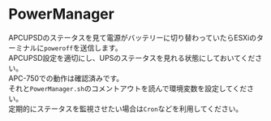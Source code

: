 # PowerManager
APCUPSDのステータスを見て電源がバッテリーに切り替わっていたらESXiのターミナルに```poweroff```を送信します。  
APCUPSD設定を適切にし、UPSのステータスを見れる状態にしておいてください。  
APC-750での動作は確認済みです。  
それと```PowerManager.sh```のコメントアウトを読んで環境変数を設定してください。  
定期的にステータスを監視させたい場合は```Cron```などを利用してください。
